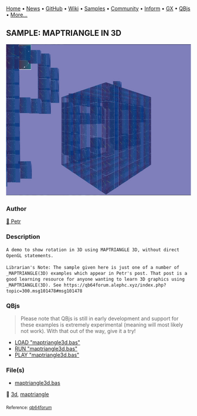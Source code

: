 [Home](https://qb64.com) • [News](../../news.md) • [GitHub](https://github.com/QB64Official/qb64) • [Wiki](https://github.com/QB64Official/qb64/wiki) • [Samples](../../samples.md) • [Community](../../community.md) • [Inform](../../inform.md) • [GX](../../gx.md) • [QBjs](../../qbjs.md) • [More...](../../more.md)

## SAMPLE: MAPTRIANGLE IN 3D

![maptriangle3d.jpg](img/maptriangle3d.jpg)

### Author

[🐝 Petr](../petr.md) 

### Description

```text
A demo to show rotation in 3D using MAPTRIANGLE 3D, without direct OpenGL statements.

Librarian's Note: The sample given here is just one of a number of _MAPTRIANGLE(3D) examples which appear in Petr's post. That post is a good learning resource for anyone wanting to learn 3D graphics using _MAPTRIANGLE(3D). See https://qb64forum.alephc.xyz/index.php?topic=300.msg101478#msg101478
```

### QBjs

> Please note that QBjs is still in early development and support for these examples is extremely experimental (meaning will most likely not work). With that out of the way, give it a try!

* [LOAD "maptriangle3d.bas"](https://v6p9d9t4.ssl.hwcdn.net/html/5963335/index.html?src=https://qb64.com/samples/maptriangle-in-3d/src/maptriangle3d.bas)
* [RUN "maptriangle3d.bas"](https://v6p9d9t4.ssl.hwcdn.net/html/5963335/index.html?mode=auto&src=https://qb64.com/samples/maptriangle-in-3d/src/maptriangle3d.bas)
* [PLAY "maptriangle3d.bas"](https://v6p9d9t4.ssl.hwcdn.net/html/5963335/index.html?mode=play&src=https://qb64.com/samples/maptriangle-in-3d/src/maptriangle3d.bas)

### File(s)

* [maptriangle3d.bas](src/maptriangle3d.bas)

🔗 [3d](../3d.md), [maptriangle](../maptriangle.md)


<sub>Reference: [qb64forum](https://qb64forum.alephc.xyz/index.php?topic=2405.0) </sub>
